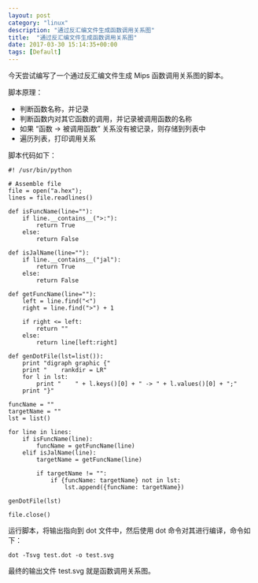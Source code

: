 ```yaml
---
layout: post
category: "linux"
description: "通过反汇编文件生成函数调用关系图"
title:  "通过反汇编文件生成函数调用关系图"
date: 2017-03-30 15:14:35+00:00
tags: [Default]
---
```


今天尝试编写了一个通过反汇编文件生成 Mips 函数调用关系图的脚本。

脚本原理：

* 判断函数名称，并记录
* 判断函数内对其它函数的调用，并记录被调用函数的名称
* 如果 “函数 -> 被调用函数” 关系没有被记录，则存储到列表中
* 遍历列表，打印调用关系

脚本代码如下：
```
#! /usr/bin/python

# Assemble file
file = open("a.hex");
lines = file.readlines()

def isFuncName(line=""):
    if line.__contains__(">:"):
        return True
    else:
        return False

def isJalName(line=""):
    if line.__contains__("jal"):
        return True
    else:
        return False

def getFuncName(line=""):
    left = line.find("<")
    right = line.find(">") + 1

    if right <= left:
        return ""
    else:
        return line[left:right]

def genDotFile(lst=list()):
    print "digraph graphic {"
    print "    rankdir = LR"
    for l in lst:
        print "    " + l.keys()[0] + " -> " + l.values()[0] + ";"
    print "}"

funcName = ""
targetName = ""
lst = list()

for line in lines:
    if isFuncName(line):
        funcName = getFuncName(line)
    elif isJalName(line):
        targetName = getFuncName(line)

        if targetName != "":
            if {funcName: targetName} not in lst:
                lst.append({funcName: targetName})

genDotFile(lst)

file.close()
```

运行脚本，将输出指向到 dot 文件中，然后使用 dot 命令对其进行编译，命令如下：

```
dot -Tsvg test.dot -o test.svg
```

最终的输出文件 test.svg 就是函数调用关系图。
